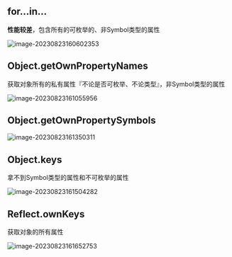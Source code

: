 ## for...in...

**性能较差**，包含所有的可枚举的、非Symbol类型的属性

![image-20230823160602353](/notes/imgs/object/for_in.png)



## Object.getOwnPropertyNames

获取对象所有的私有属性『不论是否可枚举、不论类型』，非Symbol类型的属性

![image-20230823161055956](/notes/imgs/object/getOwnPropertyNames.png)



## Object.getOwnPropertySymbols

![image-20230823161350311](/notes/imgs/object/getOwnPropertySymbols.png)



## Object.keys

拿不到Symbol类型的属性和不可枚举的属性

![image-20230823161504282](/notes/imgs/object/Object_keys)



## Reflect.ownKeys

获取对象的所有属性

![image-20230823161652753](/notes/imgs/object/reflect_ownKeys.png)